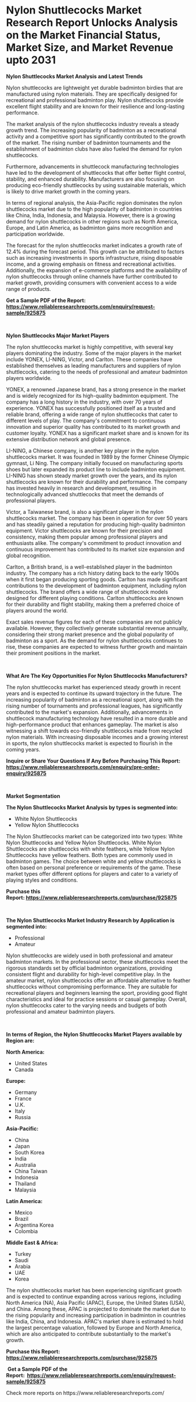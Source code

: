 <p><h1>Nylon Shuttlecocks Market Research Report Unlocks Analysis on the Market Financial Status, Market Size, and Market Revenue upto 2031</h1></p><p><strong>Nylon Shuttlecocks Market Analysis and Latest Trends</strong></p>
<p><p>Nylon shuttlecocks are lightweight yet durable badminton birdies that are manufactured using nylon materials. They are specifically designed for recreational and professional badminton play. Nylon shuttlecocks provide excellent flight stability and are known for their resilience and long-lasting performance.</p><p>The market analysis of the nylon shuttlecocks industry reveals a steady growth trend. The increasing popularity of badminton as a recreational activity and a competitive sport has significantly contributed to the growth of the market. The rising number of badminton tournaments and the establishment of badminton clubs have also fueled the demand for nylon shuttlecocks.</p><p>Furthermore, advancements in shuttlecock manufacturing technologies have led to the development of shuttlecocks that offer better flight control, stability, and enhanced durability. Manufacturers are also focusing on producing eco-friendly shuttlecocks by using sustainable materials, which is likely to drive market growth in the coming years.</p><p>In terms of regional analysis, the Asia-Pacific region dominates the nylon shuttlecocks market due to the high popularity of badminton in countries like China, India, Indonesia, and Malaysia. However, there is a growing demand for nylon shuttlecocks in other regions such as North America, Europe, and Latin America, as badminton gains more recognition and participation worldwide.</p><p>The forecast for the nylon shuttlecocks market indicates a growth rate of 12.4% during the forecast period. This growth can be attributed to factors such as increasing investments in sports infrastructure, rising disposable income, and a growing emphasis on fitness and recreational activities. Additionally, the expansion of e-commerce platforms and the availability of nylon shuttlecocks through online channels have further contributed to market growth, providing consumers with convenient access to a wide range of products.</p></p>
<p><strong>Get a Sample PDF of the Report:&nbsp; <a href="https://www.reliableresearchreports.com/enquiry/request-sample/925875">https://www.reliableresearchreports.com/enquiry/request-sample/925875</a></strong></p>
<p>&nbsp;</p>
<p><strong>Nylon Shuttlecocks Major Market Players</strong></p>
<p><p>The nylon shuttlecocks market is highly competitive, with several key players dominating the industry. Some of the major players in the market include YONEX, LI-NING, Victor, and Carlton. These companies have established themselves as leading manufacturers and suppliers of nylon shuttlecocks, catering to the needs of professional and amateur badminton players worldwide.</p><p>YONEX, a renowned Japanese brand, has a strong presence in the market and is widely recognized for its high-quality badminton equipment. The company has a long history in the industry, with over 70 years of experience. YONEX has successfully positioned itself as a trusted and reliable brand, offering a wide range of nylon shuttlecocks that cater to different levels of play. The company's commitment to continuous innovation and superior quality has contributed to its market growth and customer loyalty. YONEX has a significant market share and is known for its extensive distribution network and global presence.</p><p>LI-NING, a Chinese company, is another key player in the nylon shuttlecocks market. It was founded in 1989 by the former Chinese Olympic gymnast, Li Ning. The company initially focused on manufacturing sports shoes but later expanded its product line to include badminton equipment. LI-NING has shown steady market growth over the years, and its nylon shuttlecocks are known for their durability and performance. The company has invested heavily in research and development, resulting in technologically advanced shuttlecocks that meet the demands of professional players.</p><p>Victor, a Taiwanese brand, is also a significant player in the nylon shuttlecocks market. The company has been in operation for over 50 years and has steadily gained a reputation for producing high-quality badminton equipment. Victor shuttlecocks are known for their precision and consistency, making them popular among professional players and enthusiasts alike. The company's commitment to product innovation and continuous improvement has contributed to its market size expansion and global recognition.</p><p>Carlton, a British brand, is a well-established player in the badminton industry. The company has a rich history dating back to the early 1900s when it first began producing sporting goods. Carlton has made significant contributions to the development of badminton equipment, including nylon shuttlecocks. The brand offers a wide range of shuttlecock models designed for different playing conditions. Carlton shuttlecocks are known for their durability and flight stability, making them a preferred choice of players around the world.</p><p>Exact sales revenue figures for each of these companies are not publicly available. However, they collectively generate substantial revenue annually, considering their strong market presence and the global popularity of badminton as a sport. As the demand for nylon shuttlecocks continues to rise, these companies are expected to witness further growth and maintain their prominent positions in the market.</p></p>
<p>&nbsp;</p>
<p><strong>What Are The Key Opportunities For Nylon Shuttlecocks Manufacturers?</strong></p>
<p><p>The nylon shuttlecocks market has experienced steady growth in recent years and is expected to continue its upward trajectory in the future. The increasing popularity of badminton as a recreational sport, along with the rising number of tournaments and professional leagues, has significantly contributed to the market's expansion. Additionally, advancements in shuttlecock manufacturing technology have resulted in a more durable and high-performance product that enhances gameplay. The market is also witnessing a shift towards eco-friendly shuttlecocks made from recycled nylon materials. With increasing disposable incomes and a growing interest in sports, the nylon shuttlecocks market is expected to flourish in the coming years.</p></p>
<p><strong>Inquire or Share Your Questions If Any Before Purchasing This Report: <a href="https://www.reliableresearchreports.com/enquiry/pre-order-enquiry/925875">https://www.reliableresearchreports.com/enquiry/pre-order-enquiry/925875</a></strong></p>
<p>&nbsp;</p>
<p><strong>Market Segmentation</strong></p>
<p><strong>The Nylon Shuttlecocks Market Analysis by types is segmented into:</strong></p>
<p><ul><li>White Nylon Shuttlecocks</li><li>Yellow Nylon Shuttlecocks</li></ul></p>
<p><p>The Nylon Shuttlecocks market can be categorized into two types: White Nylon Shuttlecocks and Yellow Nylon Shuttlecocks. White Nylon Shuttlecocks are shuttlecocks with white feathers, while Yellow Nylon Shuttlecocks have yellow feathers. Both types are commonly used in badminton games. The choice between white and yellow shuttlecocks is often based on personal preference or requirements of the game. These market types offer different options for players and cater to a variety of playing styles and conditions.</p></p>
<p><strong>Purchase this Report:&nbsp;<a href="https://www.reliableresearchreports.com/purchase/925875">https://www.reliableresearchreports.com/purchase/925875</a></strong></p>
<p>&nbsp;</p>
<p><strong>The Nylon Shuttlecocks Market Industry Research by Application is segmented into:</strong></p>
<p><ul><li>Professional</li><li>Amateur</li></ul></p>
<p><p>Nylon shuttlecocks are widely used in both professional and amateur badminton markets. In the professional sector, these shuttlecocks meet the rigorous standards set by official badminton organizations, providing consistent flight and durability for high-level competitive play. In the amateur market, nylon shuttlecocks offer an affordable alternative to feather shuttlecocks without compromising performance. They are suitable for recreational players and beginners learning the sport, providing good flight characteristics and ideal for practice sessions or casual gameplay. Overall, nylon shuttlecocks cater to the varying needs and budgets of both professional and amateur badminton players.</p></p>
<p>&nbsp;</p>
<p><strong>In terms of Region, the Nylon Shuttlecocks Market Players available by Region are:</strong></p>
<p>
    <p> <strong> North America: </strong>
        <ul>
            <li>United States</li>
            <li>Canada</li>
        </ul>
        </p> 
    <p> <strong> Europe: </strong>
        <ul>
            <li>Germany</li>
            <li>France</li>
            <li>U.K.</li>
            <li>Italy</li>
            <li>Russia</li>
        </ul>
        </p> 
    <p> <strong> Asia-Pacific: </strong>
        <ul>
            <li>China</li>
            <li>Japan</li>
            <li>South Korea</li>
            <li>India</li>
            <li>Australia</li>
            <li>China Taiwan</li>
            <li>Indonesia</li>
            <li>Thailand</li>
            <li>Malaysia</li>
        </ul>
        </p> 
    <p> <strong> Latin America: </strong>
        <ul>
            <li>Mexico</li>
            <li>Brazil</li>
            <li>Argentina Korea</li>
            <li>Colombia</li>
        </ul>
        </p> 
    <p> <strong> Middle East & Africa: </strong>
        <ul>
            <li>Turkey</li>
            <li>Saudi</li>
            <li>Arabia</li>
            <li>UAE</li>
            <li>Korea</li>
        </ul>
    </p>
    </p>
<p><p>The nylon shuttlecocks market has been experiencing significant growth and is expected to continue expanding across various regions, including North America (NA), Asia Pacific (APAC), Europe, the United States (USA), and China. Among these, APAC is projected to dominate the market due to the rising popularity and increasing participation in badminton in countries like India, China, and Indonesia. APAC's market share is estimated to hold the largest percentage valuation, followed by Europe and North America, which are also anticipated to contribute substantially to the market's growth.</p></p>
<p><strong>Purchase this Report: <a href="https://www.reliableresearchreports.com/purchase/925875">https://www.reliableresearchreports.com/purchase/925875</a></strong></p>
<p>&nbsp;<strong>Get a Sample PDF of the Report:&nbsp;&nbsp;<a href="https://www.reliableresearchreports.com/enquiry/request-sample/925875">https://www.reliableresearchreports.com/enquiry/request-sample/925875</a></strong></p>
<p><strong></strong></p>
<p>Check more reports on https://www.reliableresearchreports.com/</p>